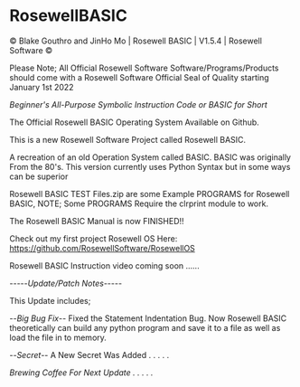 # RosewellBASIC

© Blake Gouthro and JinHo Mo | Rosewell BASIC | V1.5.4 | Rosewell Software ©

Please Note; All Official Rosewell Software Software/Programs/Products should come with a Rosewell Software Official Seal of Quality starting January 1st 2022

*Beginner's All-Purpose Symbolic Instruction Code or BASIC for Short*

The Official Rosewell BASIC Operating System Available on Github.

This is a new Rosewell Software Project called Rosewell BASIC.

A recreation of an old Operation System called BASIC.
BASIC was originally From the 80's.
This version currently uses Python Syntax but in some ways can be superior

Rosewell BASIC TEST Files.zip are some Example PROGRAMS for Rosewell BASIC, NOTE; Some PROGRAMS Require the clrprint module to work.

The Rosewell BASIC Manual is now FINISHED!!

Check out my first project Rosewell OS Here:
https://github.com/RosewellSoftware/RosewellOS

Rosewell BASIC Instruction video coming soon ......

-----*Update/Patch Notes*-----

This Update includes;

--*Big Bug Fix*-- Fixed the Statement Indentation Bug. Now Rosewell BASIC theoretically can build any python program and save it to a file as well as load the file in to memory.

--*Secret*-- A New Secret Was Added . . . . .

*Brewing Coffee For Next Update . . . . .*
